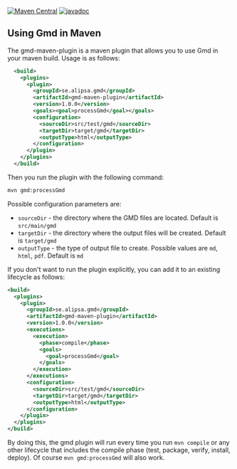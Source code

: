 [![Maven Central](https://maven-badges.herokuapp.com/maven-central/se.alipsa.gmd/gmd-maven-plugin/badge.svg)](https://maven-badges.herokuapp.com/maven-central/se.alipsa.gmd/gmd-maven-plugin)
[![javadoc](https://javadoc.io/badge2/se.alipsa.gmd/gmd-maven-plugin/javadoc.svg)](https://javadoc.io/doc/se.alipsa.gmd/gmd-maven-plugin)
## Using Gmd in Maven
The gmd-maven-plugin is a maven plugin that allows you to use Gmd in your maven build.
Usage is as follows:
```xml
  <build>
    <plugins>
      <plugin>
        <groupId>se.alipsa.gmd</groupId>
        <artifactId>gmd-maven-plugin</artifactId>
        <version>1.0.0</version>
        <goals><goal>processGmd</goal></goals>
        <configuration>
          <sourceDir>src/test/gmd</sourceDir>
          <targetDir>target/gmd</targetDir>
          <outputType>html</outputType>
        </configuration>
      </plugin>
    </plugins>
  </build>
```
Then you run the plugin with the following command:
```bash
mvn gmd:processGmd
```

Possible configuration parameters are:
- `sourceDir` - the directory where the GMD files are located. Default is `src/main/gmd`
- `targetDir` - the directory where the output files will be created. Default is `target/gmd`
- `outputType` - the type of output file to create. Possible values are `md`, `html`, `pdf`. Default is `md`

If you don't want to run the plugin explicitly, you can add it to an existing lifecycle as follows:
```xml
<build>
  <plugins>
    <plugin>
      <groupId>se.alipsa.gmd</groupId>
      <artifactId>gmd-maven-plugin</artifactId>
      <version>1.0.0</version>
      <executions>
        <execution>
          <phase>compile</phase>
          <goals>
            <goal>processGmd</goal>
          </goals>
        </execution>
      </executions>
      <configuration>
        <sourceDir>src/test/gmd</sourceDir>
        <targetDir>target/gmd</targetDir>
        <outputType>html</outputType>
      </configuration>
    </plugin>
  </plugins>
</build>
```

By doing this, the gmd plugin will run every time you run `mvn compile` or any other lifecycle that includes the compile phase (test, package, verify, install, deploy). Of course `mvn gmd:processGmd` will also work.

